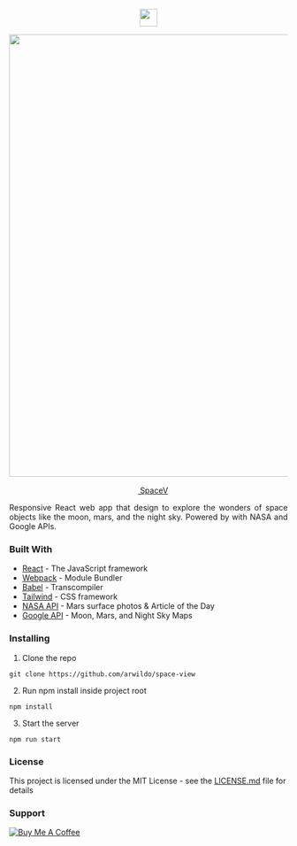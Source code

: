 <p align=center><a href="https://arwildo.com/space-view/"><img src="https://arwildo.com/space-view/logo.webp" width="32"></img></a></p> 
<p align=center> 
  <img src="https://arwildo.com/images/projects/space-view.webp" width="800">
</p>
<p align=center> 
  <a href="https://arwildo.com/space-view/"><img src="https://arwildo.com/space-view/logo.webp" width="16"></img> SpaceV</a>
 </p>

<p style="text-align: justify;">
Responsive React web app that design to explore the wonders of space objects like the moon, mars, and the night sky.  
Powered by with NASA and Google APIs.
</p>


### Built With

* [React](https://reactjs.org/) - The JavaScript framework
* [Webpack](https://webpack.js.org/) - Module Bundler
* [Babel](https://babeljs.io/) - Transcompiler
* [Tailwind](https://tailwindcss.com/) - CSS framework
* [NASA API](https://api.nasa.gov/) - Mars surface photos & Article of the Day
* [Google API](https://developers.google.com/maps/documentation) - Moon, Mars, and Night Sky Maps


### Installing

1. Clone the repo

```
git clone https://github.com/arwildo/space-view
```

2. Run npm install inside project root

```
npm install
```

3. Start the server

```
npm run start
```


### License

This project is licensed under the MIT License - see the [LICENSE.md](LICENSE.md) file for details


### Support

<a href="https://www.buymeacoffee.com/Arwildo " target="_blank"><img src="https://www.buymeacoffee.com/assets/img/custom_images/white_img.png" alt="Buy Me A Coffee" style="height: auto !important;width: auto !important;" ></a>
